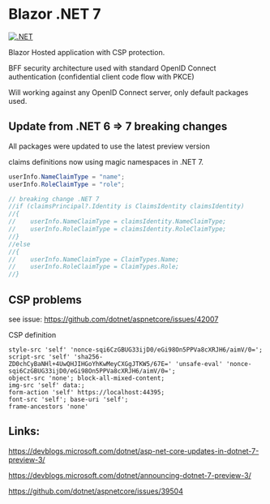 # Blazor .NET 7

[![.NET](https://github.com/damienbod/BlazorNet7/actions/workflows/dotnet.yml/badge.svg)](https://github.com/damienbod/BlazorNet7/actions/workflows/dotnet.yml)

Blazor Hosted application with CSP protection. 

BFF security architecture used with standard OpenID Connect authentication (confidential client code flow with PKCE)

Will working against any OpenID Connect server, only default packages used.

## Update from .NET 6 => 7 breaking changes

All packages were updated to use the latest preview version

claims definitions now using magic namespaces in .NET 7.

```csharp
userInfo.NameClaimType = "name";
userInfo.RoleClaimType = "role";

// breaking change .NET 7
//if (claimsPrincipal?.Identity is ClaimsIdentity claimsIdentity)
//{
//    userInfo.NameClaimType = claimsIdentity.NameClaimType;
//    userInfo.RoleClaimType = claimsIdentity.RoleClaimType;
//}
//else
//{
//    userInfo.NameClaimType = ClaimTypes.Name;
//    userInfo.RoleClaimType = ClaimTypes.Role;
//}
```

## CSP problems

see issue: https://github.com/dotnet/aspnetcore/issues/42007

CSP definition

```
style-src 'self' 'nonce-sqi6CzGBUG33ijD0/eGi98On5PPVa8cXRJH6/aimV/0='; 
script-src 'self' 'sha256-ZD0chCyBaNHl+4UwQHJIHGoYhKwMeyCXGgJTKW5/67E=' 'unsafe-eval' 'nonce-sqi6CzGBUG33ijD0/eGi98On5PPVa8cXRJH6/aimV/0='; 
object-src 'none'; block-all-mixed-content; 
img-src 'self' data:; 
form-action 'self' https://localhost:44395; 
font-src 'self'; base-uri 'self'; 
frame-ancestors 'none'
```

## Links:

https://devblogs.microsoft.com/dotnet/asp-net-core-updates-in-dotnet-7-preview-3/

https://devblogs.microsoft.com/dotnet/announcing-dotnet-7-preview-3/

https://github.com/dotnet/aspnetcore/issues/39504
